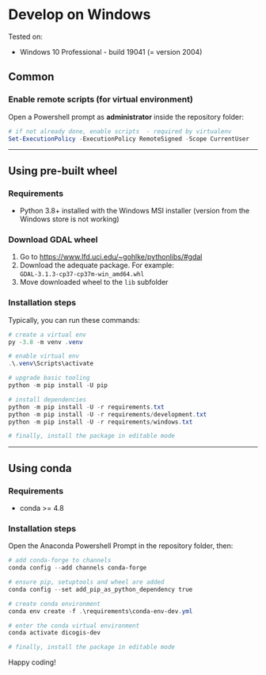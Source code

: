 # Develop on Windows

Tested on:

- Windows 10 Professional - build 19041 (= version 2004)

## Common

### Enable remote scripts (for virtual environment)

Open a Powershell prompt as **administrator** inside the repository folder:

```powershell
# if not already done, enable scripts  - required by virtualenv
Set-ExecutionPolicy -ExecutionPolicy RemoteSigned -Scope CurrentUser
```

----

## Using pre-built wheel

### Requirements

- Python 3.8+ installed with the Windows MSI installer (version from the Windows store is not working)

### Download GDAL wheel

1. Go to <https://www.lfd.uci.edu/~gohlke/pythonlibs/#gdal>
2. Download the adequate package. For example: `GDAL‑3.1.3‑cp37‑cp37m‑win_amd64.whl`
3. Move downloaded wheel to the `lib` subfolder

### Installation steps

Typically, you can run these commands:

```powershell
# create a virtual env
py -3.8 -m venv .venv

# enable virtual env
.\.venv\Scripts\activate

# upgrade basic tooling
python -m pip install -U pip

# install dependencies
python -m pip install -U -r requirements.txt
python -m pip install -U -r requirements/development.txt
python -m pip install -U -r requirements/windows.txt

# finally, install the package in editable mode

```

----

## Using conda

### Requirements

- conda >= 4.8

### Installation steps

Open the Anaconda Powershell Prompt in the repository folder, then:

```powershell
# add conda-forge to channels
conda config --add channels conda-forge

# ensure pip, setuptools and wheel are added
conda config --set add_pip_as_python_dependency true

# create conda environment
conda env create -f .\requirements\conda-env-dev.yml

# enter the conda virtual environment
conda activate dicogis-dev

# finally, install the package in editable mode

```

Happy coding!
